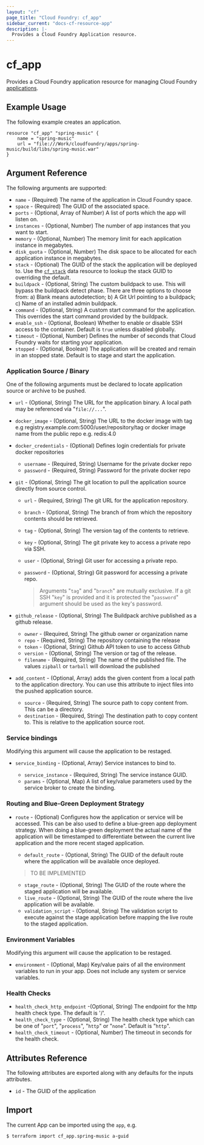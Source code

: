 ```yaml
---
layout: "cf"
page_title: "Cloud Foundry: cf_app"
sidebar_current: "docs-cf-resource-app"
description: |-
  Provides a Cloud Foundry Application resource.
---
```


# cf\_app

Provides a Cloud Foundry application resource for managing Cloud Foundry [applications](https://docs.cloudfoundry.org/devguide/deploy-apps/deploy-app.html).

## Example Usage

The following example creates an application.

```
resource "cf_app" "spring-music" {
    name = "spring-music"
    url = "file:///Work/cloudfoundry/apps/spring-music/build/libs/spring-music.war"
}
```

## Argument Reference

The following arguments are supported:

* `name` - (Required) The name of the application in Cloud Foundry space.
* `space` - (Required) The GUID of the associated space.
* `ports` - (Optional, Array of Number) A list of ports which the app will listen on.
* `instances` - (Optional, Number) The number of app instances that you want to start.
* `memory` - (Optional, Number) The memory limit for each application instance in megabytes.
* `disk_quota` - (Optional, Number) The disk space to be allocated for each application instance in megabytes.
* `stack` - (Optional) The GUID of the stack the application will be deployed to. Use the [`cf_stack`](/docs/providers/cf/d/stack.html) data resource to lookup the stack GUID to overriding the default.
* `buildpack` - (Optional, String) The custom buildpack to use. This will bypass the buildpack detect phase. There are three options to choose from:
a) Blank means autodetection; b) A Git Url pointing to a buildpack; c) Name of an installed admin buildpack.
* `command` - (Optional, String) A custom start command for the application. This overrides the start command provided by the buildpack.
* `enable_ssh` - (Optional, Boolean) Whether to enable or disable SSH access to the container. Default is `true` unless disabled globally.
* `timeout` - (Optional, Number) Defines the number of seconds that Cloud Foundry waits for starting your application.
* `stopped` - (Optional, Boolean) The application will be created and remain in an stopped state. Default is to stage and start the application.

### Application Source / Binary

One of the following arguments must be declared to locate application source or archive to be pushed.

* `url` - (Optional, String) The URL for the application binary. A local path may be referenced via "`file://...`".

* `docker_image` - (Optional, String) The URL to the docker image with tag e.g registry.example.com:5000/user/repository/tag or docker image name from the public repo e.g. redis:4.0 
* `docker_credentials` - (Optional) Defines login credentials for private docker repositories 
  - `username` - (Required, String) Username for the private docker repo 
  - `password` - (Required, String) Password for the private docker repo 
 
* `git` - (Optional, String) The git location to pull the application source directly from source control.

  - `url` - (Required, String) The git URL for the application repository.
  - `branch` - (Optional, String) The branch of from which the repository contents should be retrieved.
  - `tag` - (Optional, String) The version tag of the contents to retrieve.
  - `key` - (Optional, String) The git private key to access a private repo via SSH.
  - `user` - (Optional, String) Git user for accessing a private repo.
  - `password` - (Optional, String) Git password for accessing a private repo.

      > Arguments "`tag`" and "`branch`" are mutually exclusive. If a git SSH "`key`" is provided and it is protected the "`password`" argument should be used as the key's password.

* `github_release` - (Optional, String) The Buildpack archive published as a github release.

  - `owner` - (Required, String) The github owner or organization name
  - `repo` - (Required, String) The repository containing the release
  - `token` - (Optional, String) Github API token to use to access Github
  - `version` - (Optional, String) The version or tag of the release.
  - `filename` - (Required, String) The name of the published file. The values `zipball` or `tarball` will download the published

* `add_content` - (Optional, Array) adds the given content from a local path to the application directory. You can use this attribute to inject files into the pushed application source.

  - `source` - (Required, String) The source path to copy content from. This can be a directory.
  - `destination` - (Required, String) The destination path to copy content to. This is relative to the application source root.

### Service bindings

Modifying this argument will cause the application to be restaged.

* `service_binding` - (Optional, Array) Service instances to bind to.

  - `service_instance` - (Required, String) The service instance GUID.
  - `params` - (Optional, Map) A list of key/value parameters used by the service broker to create the binding.

### Routing and Blue-Green Deployment Strategy

* `route` - (Optional) Configures how the application or service will be accessed. This can be also used to define a blue-green app deployment strategy. When doing a blue-green deployment the actual name of the application will be timestamped to differentiate between the current live application and the more recent staged application.

  - `default_route` - (Optional, String) The GUID of the default route where the application will be available once deployed.

  > TO BE IMPLEMENTED

  - `stage_route` - (Optional, String) The GUID of the route where the staged application will be available.
  - `live_route` - (Optional, String) The GUID of the route where the live application will be available.
  - `validation_script` - (Optional, String) The validation script to execute against the stage application before mapping the live route to the staged application.

### Environment Variables

Modifying this argument will cause the application to be restaged.

* `environment` - (Optional, Map) Key/value pairs of all the environment variables to run in your app. Does not include any system or service variables.

### Health Checks

* `health_check_http_endpoint` -(Optional, String) The endpoint for the http health check type. The default is '/'.
* `health_check_type` - (Optional, String) The health check type which can be one of "`port`", "`process`", "`http`" or "`none`". Default is "`http`".
* `health_check_timeout` - (Optional, Number) The timeout in seconds for the health check.

## Attributes Reference

The following attributes are exported along with any defaults for the inputs attributes.

* `id` - The GUID of the application

## Import

The current App can be imported using the `app`, e.g.

```
$ terraform import cf_app.spring-music a-guid
```

